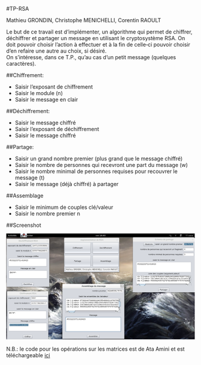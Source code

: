 #TP-RSA

Mathieu GRONDIN, Christophe MENICHELLI, Corentin RAOULT

Le but de ce travail est d’implémenter, un algorithme qui permet de chiffrer, déchiffrer et partager un message en utilisant le cryptosystème RSA. On doit pouvoir choisir l’action à effectuer et à la fin de celle‐ci pouvoir choisir d’en refaire une autre au choix, si désiré.  
On s’intéresse, dans ce T.P., qu’au cas d’un petit message (quelques  caractères). 

##Chiffrement:  
* Saisir l’exposant de chiffrement 
* Saisir le module (n)  
* Saisir le message en clair 

##Déchiffrement: 
* Saisir le message chiffré 
* Saisir l’exposant de déchiffrement 
* Saisir le message chiffré

##Partage:  
* Saisir un grand nombre premier (plus grand que le message chiffré) 
* Saisir le nombre de personnes qui recevront une part du message (w) 
* Saisir le nombre minimal de personnes requises pour recouvrer le message (t) 
* Saisir le message (déjà chiffré) à partager 

##Assemblage
* Saisir le minimum de couples clé/valeur
* Saisir le nombre premier n


##Screenshot

![screenshot](screenshot.png)


N.B.: le code pour les opérations sur les matrices est de Ata Amini et est téléchargeable [ici](http://www.codeproject.com/Articles/405128/Matrix-operations-in-Java)

